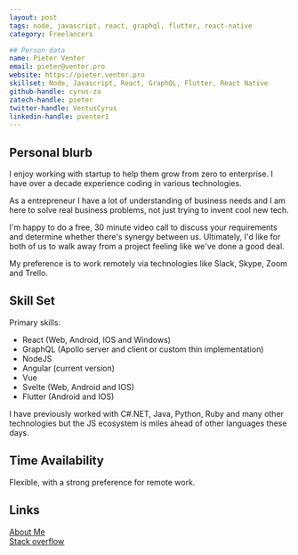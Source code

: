 ```yaml
---
layout: post
tags: node, javascript, react, graphql, flutter, react-native
category: Freelancers

## Person data
name: Pieter Venter
email: pieter@venter.pro
website: https://pieter.venter.pro
skillset: Node, Javascript, React, GraphQL, Flutter, React Native
github-handle: cyrus-za
zatech-handle: pieter
twitter-handle: VentusCyrus
linkedin-handle: pventer1
---
```


## Personal blurb

I enjoy working with startup to help them grow from zero to enterprise. I have over a decade experience coding in various technologies.

As a entrepreneur I have a lot of understanding of business needs and I am here to solve real business problems, not just trying to invent cool new tech.

I'm happy to do a free, 30 minute video call to discuss your requirements and determine whether there's synergy between us. Ultimately, I'd like for both of us to walk away from a project feeling like we've done a good deal.

My preference is to work remotely via technologies like Slack, Skype, Zoom and Trello.

## Skill Set

Primary skills:

* React (Web, Android, IOS and Windows)
* GraphQL (Apollo server and client or custom thin implementation)
* NodeJS
* Angular (current version)
* Vue
* Svelte (Web, Android and IOS)
* Flutter (Android and IOS)

I have previously worked with C#.NET, Java, Python, Ruby and many other technologies but the JS ecosystem is miles ahead of other languages these days.

## Time Availability

Flexible, with a strong preference for remote work.

## Links

[About Me](https://about.me/pieter.venter)  
[Stack overflow](https://stackoverflow.com/story/pieterventer/)  
